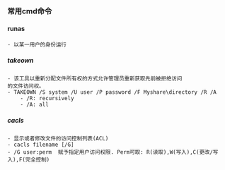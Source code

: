### 常用cmd命令

#### runas
	- 以某一用户的身份运行


##### takeown
	- 该工具以重新分配文件所有权的方式允许管理员重新获取先前被拒绝访问
    的文件访问权。
	- TAKEOWN /S system /U user /P password /F Myshare\directory /R /A   
		- /R: recursively
		- /A: all

##### cacls
	- 显示或者修改文件的访问控制列表(ACL)
	- cacls filename [/G]
	- /G user:perm  赋予指定用户访问权限. Perm可取: R(读取),W(写入),C(更改/写入),F(完全控制)
